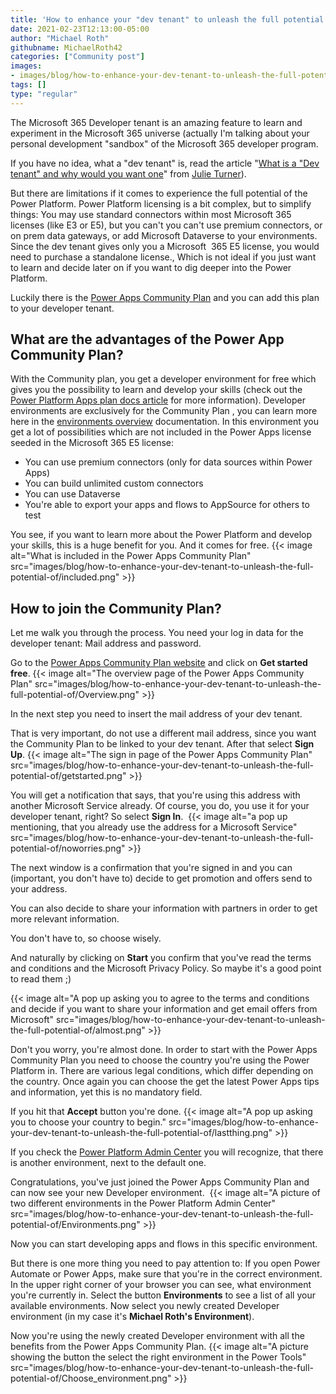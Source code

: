 ```yaml
---
title: 'How to enhance your "dev tenant" to unleash the full potential of the Power Platform'
date: 2021-02-23T12:13:00-05:00
author: "Michael Roth"
githubname: MichaelRoth42
categories: ["Community post"]
images:
- images/blog/how-to-enhance-your-dev-tenant-to-unleash-the-full-potential-of/devtenant-micha.png
tags: []
type: "regular"
---
```


The Microsoft 365 Developer tenant is an amazing feature to learn and experiment in the Microsoft 365 universe (actually I'm talking about your personal development "sandbox" of the Microsoft 365 developer program. 

If you have no idea, what a "dev tenant" is, read the article "[What is a "Dev tenant" and why would you want one](https://techcommunity.microsoft.com/t5/microsoft-365-pnp-blog/what-is-a-dev-tenant-and-why-would-you-want-one/ba-p/2036610)" from [Julie Turner](https://github.com/juliemturner)). 

But there are limitations if it comes to experience the full potential of the Power Platform. Power Platform licensing is a bit complex, but to simplify things: You may use standard connectors within most Microsoft 365 licenses (like E3 or E5), but you can't you can't use premium connectors, or on prem data gateways, or add Microsoft Dataverse to your environments. Since the dev tenant gives only you a Microsoft  365 E5 license, you would need to purchase a standalone license., Which is not ideal if you just want to learn and decide later on if you want to dig deeper into the Power Platform.

Luckily there is the [Power Apps Community Plan](https://powerapps.microsoft.com/communityplan/) and you can add this plan to your developer tenant. 

## What are the advantages of the Power App Community Plan?

With the Community plan, you get a developer environment for free which gives you the possibility to learn and develop your skills (check out the [Power Platform Apps plan docs article](https://docs.microsoft.com/powerapps/maker/dev-community-plan) for more information). Developer environments are exclusively for the Community Plan , you can learn more here in the [environments overview](https://docs.microsoft.com/power-platform/admin/environments-overview) documentation. In this environment you get a lot of possibilities which are not included in the Power Apps license seeded in the Microsoft 365 E5 license:

-   You can use premium connectors (only for data sources within Power
    Apps)
-   You can build unlimited custom connectors
-   You can use Dataverse
-   You're able to export your apps and flows to AppSource for others to
    test

You see, if you want to learn more about the Power Platform and develop
your skills, this is a huge benefit for you. And it comes for free.
{{< image alt="What is included in the Power Apps Community Plan" src="images/blog/how-to-enhance-your-dev-tenant-to-unleash-the-full-potential-of/included.png" >}}

## How to join the Community Plan?

Let me walk you through the process. You need your log in data for the
developer tenant: Mail address and password.

Go to the [Power Apps Community Plan
website](https://powerapps.microsoft.com/communityplan/) and click
on **Get started free**.
{{< image alt="The overview page of the Power Apps Community Plan" src="images/blog/how-to-enhance-your-dev-tenant-to-unleash-the-full-potential-of/Overview.png" >}}

In the next step you need to insert the mail address of your dev tenant.

That is very important, do not use a different mail address, since you
want the Community Plan to be linked to your dev tenant. After that
select  **Sign Up**.
{{< image alt="The sign in page of the Power Apps Community Plan" src="images/blog/how-to-enhance-your-dev-tenant-to-unleash-the-full-potential-of/getstarted.png" >}}

You will get a notification that says, that you're using this address
with another Microsoft Service already. Of course, you do, you use it
for your developer tenant, right? So select  **Sign In**. 
{{< image alt="a pop up mentioning, that you already use the address for a Microsoft Service" src="images/blog/how-to-enhance-your-dev-tenant-to-unleash-the-full-potential-of/noworries.png" >}}

The next window is a confirmation that you're signed in and you can
(important, you don't have to) decide to get promotion and offers send
to your address.

You can also decide to share your information with partners in order to
get more relevant information.

You don't have to, so choose wisely.

And naturally by clicking on **Start** you confirm that you've read the
terms and conditions and the Microsoft Privacy Policy. So maybe it's a
good point to read them ;)

{{< image alt="A pop up asking you to agree to the terms and conditions and decide if you want to share your information and get email offers from Microsoft" src="images/blog/how-to-enhance-your-dev-tenant-to-unleash-the-full-potential-of/almost.png" >}}

Don't you worry, you're almost done. In order to start with the Power
Apps Community Plan you need to choose the country you're using the
Power Platform in. There are various legal conditions, which differ
depending on the country. Once again you can choose the get the latest
Power Apps tips and information, yet this is no mandatory field.

If you hit that **Accept** button you're done.
{{< image alt="A pop up asking you to choose your country to begin." src="images/blog/how-to-enhance-your-dev-tenant-to-unleash-the-full-potential-of/lastthing.png" >}}

If you check the [Power Platform Admin Center](https://aka.ms/ppac) you
will recognize, that there is another environment, next to the default
one.

Congratulations, you've just joined the Power Apps Community Plan and
can now see your new Developer environment. 
{{< image alt="A picture of two different environments in the Power Platform Admin Center" src="images/blog/how-to-enhance-your-dev-tenant-to-unleash-the-full-potential-of/Environments.png" >}}

Now you can start developing apps and flows in this specific
environment.

But there is one more thing you need to pay attention to: If you open
Power Automate or Power Apps, make sure that you're in the correct
environment. In the upper right corner of your browser you can see, what
environment you're currently in. Select  the button **Environments** to
see a list of all your available environments. Now select you newly
created Developer environment (in my case it's **Michael Roth's
Environment**). 

Now you're using the newly created Developer environment
with all the benefits from the Power Apps Community Plan.
{{< image alt="A picture showing the button the select the right environment in the Power Tools" src="images/blog/how-to-enhance-your-dev-tenant-to-unleash-the-full-potential-of/Choose_environment.png" >}}
